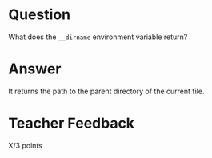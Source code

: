 # Question

What does the `__dirname` environment variable return? 

# Answer

 It returns the path to the parent directory of the current file.

# Teacher Feedback

X/3 points